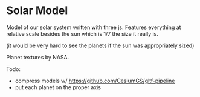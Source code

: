 # Solar Model

Model of our solar system written with three js.
Features everything at relative scale besides the sun which is 1/7 the size it really is.

(it would be very hard to see the planets if the sun was appropriately sized)

Planet textures by NASA.

Todo:
- compress models w/ https://github.com/CesiumGS/gltf-pipeline
- put each planet on the proper axis
